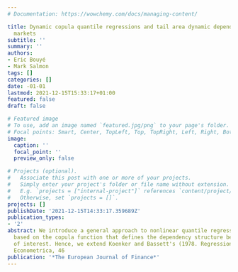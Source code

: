 ```yaml
---
# Documentation: https://wowchemy.com/docs/managing-content/

title: Dynamic copula quantile regressions and tail area dynamic dependence in Forex
  markets
subtitle: ''
summary: ''
authors:
- Eric Bouyé
- Mark Salmon
tags: []
categories: []
date: -01-01
lastmod: 2021-12-15T15:33:17+01:00
featured: false
draft: false

# Featured image
# To use, add an image named `featured.jpg/png` to your page's folder.
# Focal points: Smart, Center, TopLeft, Top, TopRight, Left, Right, BottomLeft, Bottom, BottomRight.
image:
  caption: ''
  focal_point: ''
  preview_only: false

# Projects (optional).
#   Associate this post with one or more of your projects.
#   Simply enter your project's folder or file name without extension.
#   E.g. `projects = ["internal-project"]` references `content/project/deep-learning/index.md`.
#   Otherwise, set `projects = []`.
projects: []
publishDate: '2021-12-15T14:33:17.359689Z'
publication_types:
- '2'
abstract: We introduce a general approach to nonlinear quantile regression modelling
  based on the copula function that defines the dependency structure between the variables
  of interest. Hence, we extend Koenker and Bassett's (1978. Regression quantiles.
  Econometrica, 46
publication: '*The European Journal of Finance*'
---
```

